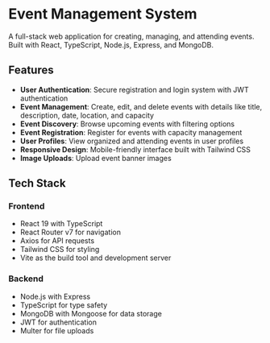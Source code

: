 # Event Management System

A full-stack web application for creating, managing, and attending events. Built with React, TypeScript, Node.js, Express, and MongoDB.

## Features

- **User Authentication**: Secure registration and login system with JWT authentication
- **Event Management**: Create, edit, and delete events with details like title, description, date, location, and capacity
- **Event Discovery**: Browse upcoming events with filtering options
- **Event Registration**: Register for events with capacity management
- **User Profiles**: View organized and attending events in user profiles
- **Responsive Design**: Mobile-friendly interface built with Tailwind CSS
- **Image Uploads**: Upload event banner images

## Tech Stack

### Frontend
- React 19 with TypeScript
- React Router v7 for navigation
- Axios for API requests
- Tailwind CSS for styling
- Vite as the build tool and development server

### Backend
- Node.js with Express
- TypeScript for type safety
- MongoDB with Mongoose for data storage
- JWT for authentication
- Multer for file uploads
